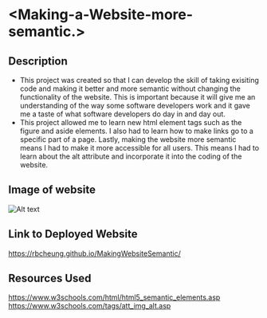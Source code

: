 # <Making-a-Website-more-semantic.>

## Description

- This project was created so that I can develop the skill of taking exisiting code and making it better and more semantic without changing the functionality of the website. This is important because it will give me an understanding of the way some software developers work and it gave me a taste of what software developers do day in and day out.
- This project allowed me to learn new html element tags such as the figure and aside elements. I also had to learn how to make links go to a specific part of a page. Lastly, making the website more semantic means I had to make it more accessible for all users. This means I had to learn about the alt attribute and incorporate it into the coding of the website.


## Image of website

![Alt text](https://file%2B.vscode-resource.vscode-cdn.net/Users/ryancheung/challenge-1/Assets/01-html-css-git-challenge-demo.png?version%3D1672935625504)

## Link to Deployed Website

https://rbcheung.github.io/MakingWebsiteSemantic/

## Resources Used

https://www.w3schools.com/html/html5_semantic_elements.asp
https://www.w3schools.com/tags/att_img_alt.asp